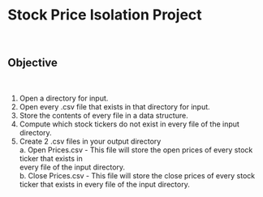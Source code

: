 <h1> Stock Price Isolation Project </h1>
<br>
<h2> Objective </h2>
<br>

1. Open a directory for input.<br>
2. Open every .csv file that exists in that directory for input.<br>
3. Store the contents of every file in a data structure.<br>
4. Compute which stock tickers do not exist in every file of the input directory.<br>
5. Create 2 .csv files in your output directory <br>
a. Open Prices.csv - This file will store the open prices of every stock ticker that exists in<br>
every file of the input directory.<br>
b. Close Prices.csv - This file will store the close prices of every stock ticker that exists in
every file of the input directory.

<br>
<br>

